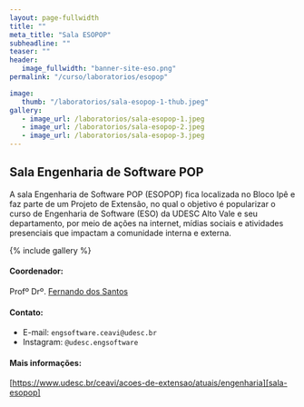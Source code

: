 ```yaml
---
layout: page-fullwidth
title: ""
meta_title: "Sala ESOPOP"
subheadline: ""
teaser: ""
header:
   image_fullwidth: "banner-site-eso.png"
permalink: "/curso/laboratorios/esopop"

image:
   thumb: "/laboratorios/sala-esopop-1-thub.jpeg"
gallery:
   - image_url: /laboratorios/sala-esopop-1.jpeg
   - image_url: /laboratorios/sala-esopop-2.jpeg
   - image_url: /laboratorios/sala-esopop-3.jpeg
---
```


## **Sala Engenharia de Software POP**

A sala Engenharia de Software POP (ESOPOP) fica localizada no Bloco Ipê e faz parte de um Projeto de Extensão, no qual o objetivo é popularizar o curso de Engenharia de Software (ESO) da UDESC Alto Vale e seu departamento, por meio de ações na internet, mídias sociais e atividades presenciais que impactam a comunidade interna e externa.

{% include gallery %}

#### Coordenador:
Profº Drº. [Fernando dos Santos][fds] 

#### Contato:
- E-mail: `engsoftware.ceavi@udesc.br`
- Instagram: `@udesc.engsoftware`

#### Mais informações:
[https://www.udesc.br/ceavi/acoes-de-extensao/atuais/engenharia][sala-esopop]

[fds]: http://buscatextual.cnpq.br/buscatextual/visualizacv.do?metodo=apresentar&id=K4751021P1
[sala-esopop]: https://www.udesc.br/ceavi/acoes-de-extensao/atuais/engenharia
